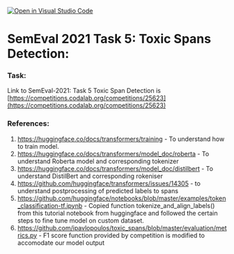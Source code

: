 [![Open in Visual Studio Code](https://classroom.github.com/assets/open-in-vscode-f059dc9a6f8d3a56e377f745f24479a46679e63a5d9fe6f495e02850cd0d8118.svg)](https://classroom.github.com/online_ide?assignment_repo_id=5665823&assignment_repo_type=AssignmentRepo)
# SemEval 2021 Task 5: Toxic Spans Detection:


### Task:

Link to SemEval-2021: Task 5 Toxic Span Detection is [https://competitions.codalab.org/competitions/25623](https://competitions.codalab.org/competitions/25623)

### References:
1. https://huggingface.co/docs/transformers/training - To understand how to train model.
2. https://huggingface.co/docs/transformers/model_doc/roberta - To understand Roberta model and corresponding tokenizer
3. https://huggingface.co/docs/transformers/model_doc/distilbert - To understand DistilBert and corresponding rokeniser
4. https://github.com/huggingface/transformers/issues/14305 - to understand postprocessing of predicted labels to spans
5. https://github.com/huggingface/notebooks/blob/master/examples/token_classification-tf.ipynb - Copied function tokenize_and_align_labels() from this tutorial notebook from huggingface and followed the certain steps to fine tune model on custom dataset.
6. https://github.com/ipavlopoulos/toxic_spans/blob/master/evaluation/metrics.py - F1 score function provided by competition is modified to accomodate our model output
